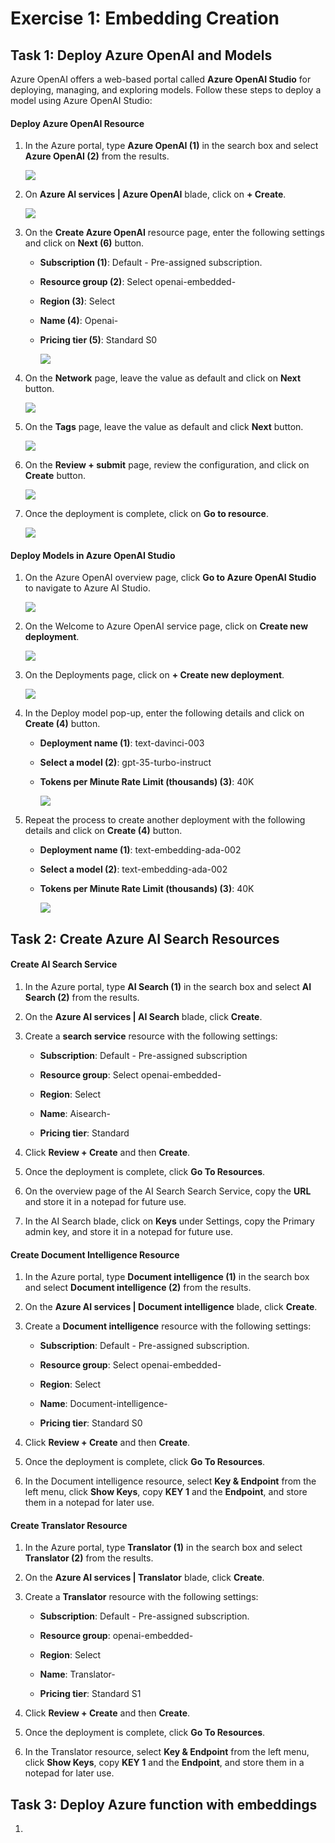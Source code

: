 # Exercise 1: Embedding Creation

## Task 1: Deploy Azure OpenAI and Models

Azure OpenAI offers a web-based portal called **Azure OpenAI Studio** for deploying, managing, and exploring models. Follow these steps to deploy a model using Azure OpenAI Studio:

#### Deploy Azure OpenAI Resource

1. In the Azure portal, type **Azure OpenAI (1)** in the search box and select **Azure OpenAI (2)** from the results.

    ![](./media/24-07-2024.png)

1. On **Azure AI services | Azure OpenAI** blade, click on **+ Create**.

    ![](./media/24-07-2024(1).png)

1. On the **Create Azure OpenAI** resource page, enter the following settings and click on **Next (6)** button.
   
    - **Subscription (1)**: Default - Pre-assigned subscription.
    
    - **Resource group (2)**: Select openai-embedded-<inject key="Deployment ID" enableCopy="false"></inject>
    
    - **Region (3)**: Select **<inject key="Region" enableCopy="false" />**
    
    - **Name (4)**: Openai-<inject key="Deployment ID" enableCopy="false"></inject>
    
    - **Pricing tier (5)**: Standard S0

      ![](./media/24-07-2024(2).png)

1. On the **Network** page, leave the value as default and click on **Next** button.

    ![](./media/24-07-2024(3).png)

1. On the **Tags** page, leave the value as default and click **Next** button.

    ![](./media/24-07-2024(4).png)
  
1. On the **Review + submit** page, review the configuration, and click on **Create** button.

    ![](./media/24-07-2024(5).png)

1. Once the deployment is complete, click on **Go to resource**.    

    ![](./media/24-07-2024(6).png)

#### Deploy Models in Azure OpenAI Studio

1. On the Azure OpenAI overview page, click **Go to Azure OpenAI Studio** to navigate to Azure AI Studio.

    ![](./media/24-07-2024(7).png)

1. On the Welcome to Azure OpenAI service page, click on **Create new deployment**.

    ![](./media/24-07-2024(8).png)

1. On the Deployments page, click on **+ Create new deployment**.

    ![](./media/24-07-2024(9).png)    

1. In the Deploy model pop-up, enter the following details and click on **Create (4)** button.
    
    - **Deployment name (1)**: text-davinci-003

    - **Select a model (2)**: gpt-35-turbo-instruct
    
    - **Tokens per Minute Rate Limit (thousands) (3)**: 40K

      ![](./media/24-07-2024(10).png)

1. Repeat the process to create another deployment with the following details and click on **Create (4)** button. 

    - **Deployment name (1)**: text-embedding-ada-002

    - **Select a model (2)**: text-embedding-ada-002
    
    - **Tokens per Minute Rate Limit (thousands) (3)**: 40K

      ![](./media/24-07-2024(11).png)

## Task 2: Create Azure AI Search Resources

#### Create AI Search Service

1. In the Azure portal, type **AI Search (1)** in the search box and select **AI Search (2)** from the results.


1. On the **Azure AI services | AI Search** blade, click **Create**.

   
1. Create a **search service** resource with the following settings:
   
    - **Subscription**: Default - Pre-assigned subscription
    
    - **Resource group**: Select openai-embedded-<inject key="Deployment ID" enableCopy="false"></inject>
    
    - **Region**: Select <inject key="Region" enableCopy="false" />
    
    - **Name**: Aisearch-<inject key="Deployment ID" enableCopy="false"></inject>
    
    - **Pricing tier**: Standard


1. Click **Review + Create** and then **Create**.
     

1. Once the deployment is complete, click **Go To Resources**.

1. On the overview page of the AI Search Search Service, copy the **URL** and store it in a notepad for future use.

1. In the AI Search blade, click on **Keys** under Settings, copy the Primary admin key, and store it in a notepad for future use.


    
#### Create Document Intelligence Resource

1. In the Azure portal, type **Document intelligence (1)** in the search box and select **Document intelligence (2)** from the results.


1. On the **Azure AI services | Document intelligence** blade, click **Create**.

    

1. Create a **Document intelligence** resource with the following settings:
   
    - **Subscription**: Default - Pre-assigned subscription.
    
    - **Resource group**: Select openai-embedded-<inject key="Deployment ID" enableCopy="false"></inject>
    
    - **Region**: Select <inject key="Region" enableCopy="false" />
    
    - **Name**: Document-intelligence-<inject key="Deployment ID" enableCopy="false"></inject>
    
    - **Pricing tier**: Standard S0
    
    
1. Click **Review + Create** and then **Create**.

1. Once the deployment is complete, click **Go To Resources**.

1. In the Document intelligence resource, select **Key & Endpoint** from the left menu, click **Show Keys**, copy **KEY 1** and the **Endpoint**, and store them in a notepad for later use.

#### Create Translator Resource

1. In the Azure portal, type **Translator (1)** in the search box and select **Translator (2)** from the results.


1. On the **Azure AI services | Translator** blade, click **Create**.

    

1. Create a **Translator** resource with the following settings:
   
    - **Subscription**: Default - Pre-assigned subscription.
    
    - **Resource group**: openai-embedded-<inject key="Deployment ID" enableCopy="false"></inject>
    
    - **Region**: Select <inject key="Region" enableCopy="false" />
    
    - **Name**: Translator-<inject key="Deployment ID" enableCopy="false"></inject>
    
    - **Pricing tier**: Standard S1
    
    
4. Click **Review + Create** and then **Create**.

5. Once the deployment is complete, click **Go To Resources**.

6. In the Translator resource, select **Key & Endpoint** from the left menu, click **Show Keys**, copy **KEY 1** and the **Endpoint**, and store them in a notepad for later use.

## Task 3: Deploy Azure function with embeddings

1. 